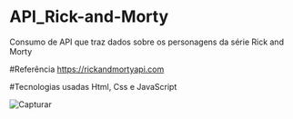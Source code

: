 # API_Rick-and-Morty
Consumo de API que traz dados sobre os personagens da série Rick and Morty

#Referência
https://rickandmortyapi.com

#Tecnologias usadas
Html, Css e JavaScript

![Capturar](https://user-images.githubusercontent.com/88160166/157715438-6c751abf-6ddb-4aad-982f-ebc63b882ae5.PNG)
